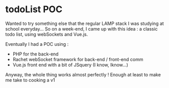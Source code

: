 # todoList POC

Wanted to try something else that the regular LAMP stack I was studying at school everyday...
So on a week-end, I came up with this idea : a classic todo list, using webSockets and Vue.js.

Eventually I had a POC using :

- PHP for the back-end
- Rachet webSocket framework for back-end / front-end comm
- Vue.js front end with a bit of JSquery (I know, Iknow...)

Anyway, the whole thing works almost perfectly !
Enough at least to make me take to cooking a v1
